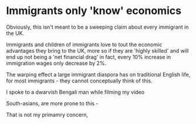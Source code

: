 # Immigrants only 'know' economics

Obviously, this isn't meant to be a sweeping claim about every immigrant in the UK.

Immigrants and children of immigrants love to tout the economic advantages they bring to the UK, more so if they are 'highly skilled' and will end up not being a 'net financial drag' in fact, every 10% increase in immigration  wages only decrease by 2%.

The warping effect a large immigrant diaspora has on traditional English life, for most immigrants - they cannot conceptually think of this.

I spoke to a dwarvish Bengali man while filming my video

South-asians, are more prone to this - 

That is not my primamry concern, 


